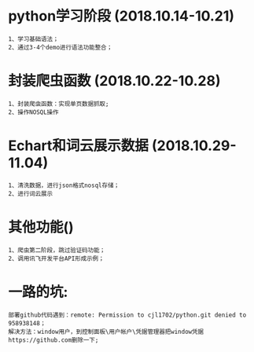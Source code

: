 # python学习阶段 (2018.10.14-10.21)

	1、学习基础语法；
	2、通过3-4个demo进行语法功能整合；
	
# 封装爬虫函数 (2018.10.22-10.28)
  
	1、封装爬虫函数：实现单页数据抓取;
	2、操作NOSQL操作
	

# Echart和词云展示数据 (2018.10.29-11.04)

	1、清洗数据，进行json格式nosql存储；
	2、进行词云展示
	
# 其他功能()
	1、爬虫第二阶段，跳过验证码功能；
	2、调用讯飞开发平台API形成示例；
	
# 一路的坑:
	部署github代码遇到：remote: Permission to cjl1702/python.git denied to 958938148；
	解决方法：window用户，到控制面板\用户帐户\凭据管理器把window凭据https://github.com删除一下; 
